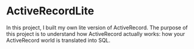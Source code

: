 # ActiveRecordLite
In this project, I built my own lite version of ActiveRecord. The purpose of this project is to understand how ActiveRecord actually works: how your ActiveRecord world is translated into SQL.

